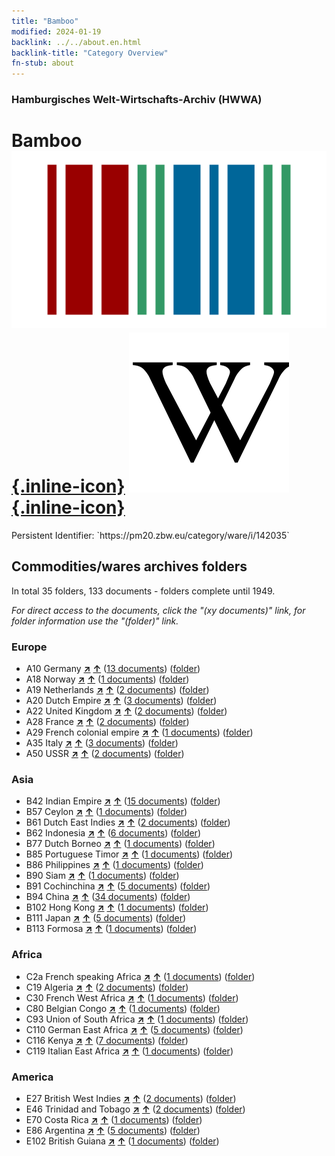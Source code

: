 ```yaml
---
title: "Bamboo"
modified: 2024-01-19
backlink: ../../about.en.html
backlink-title: "Category Overview"
fn-stub: about
---
```


### Hamburgisches Welt-Wirtschafts-Archiv (HWWA)

# Bamboo &#160; [![Wikidata](/images/Wikidata-logo.svg "Wikidata"){.inline-icon}](http://www.wikidata.org/entity/Q670887) [![Wikipedia](/images/Wikipedia-W.svg "Wikipedia"){.inline-icon}](https://en.wikipedia.org/wiki/Bamboo)

<div class="hint">Persistent Identifier: `https://pm20.zbw.eu/category/ware/i/142035`</div>







## Commodities/wares archives folders







In total 35 folders, 133 documents - folders complete until 1949.

_For direct access to the documents, click the "(xy documents)" link, for folder information use the "(folder)" link._



### Europe

- A10 Germany [**&nearr;**](../../../geo/i/126128/about.en.html "Germany (all folders)") [**&uarr;**](../../../geo/about.en.html#A10 "Country category system") (<a href="https://pm20.zbw.eu/iiifview/folder/wa/142035,126128" title="about: Bamboo : Germany" target="_blank">13 documents</a>) ([folder](../../../../folder/wa/1420xx/142035/1261xx/126128/about.en.html))
- A18 Norway [**&nearr;**](../../../geo/i/140969/about.en.html "Norway (all folders)") [**&uarr;**](../../../geo/about.en.html#A18 "Country category system") (<a href="https://pm20.zbw.eu/iiifview/folder/wa/142035,140969" title="about: Bamboo : Norway" target="_blank">1 documents</a>) ([folder](../../../../folder/wa/1420xx/142035/1409xx/140969/about.en.html))
- A19 Netherlands [**&nearr;**](../../../geo/i/140970/about.en.html "Netherlands (all folders)") [**&uarr;**](../../../geo/about.en.html#A19 "Country category system") (<a href="https://pm20.zbw.eu/iiifview/folder/wa/142035,140970" title="about: Bamboo : Netherlands" target="_blank">2 documents</a>) ([folder](../../../../folder/wa/1420xx/142035/1409xx/140970/about.en.html))
- A20 Dutch Empire [**&nearr;**](../../../geo/i/140971/about.en.html "Dutch Empire (all folders)") [**&uarr;**](../../../geo/about.en.html#A20 "Country category system") (<a href="https://pm20.zbw.eu/iiifview/folder/wa/142035,140971" title="about: Bamboo : Dutch Empire" target="_blank">3 documents</a>) ([folder](../../../../folder/wa/1420xx/142035/1409xx/140971/about.en.html))
- A22 United Kingdom [**&nearr;**](../../../geo/i/140974/about.en.html "United Kingdom (all folders)") [**&uarr;**](../../../geo/about.en.html#A22 "Country category system") (<a href="https://pm20.zbw.eu/iiifview/folder/wa/142035,140974" title="about: Bamboo : United Kingdom" target="_blank">2 documents</a>) ([folder](../../../../folder/wa/1420xx/142035/1409xx/140974/about.en.html))
- A28 France [**&nearr;**](../../../geo/i/140982/about.en.html "France (all folders)") [**&uarr;**](../../../geo/about.en.html#A28 "Country category system") (<a href="https://pm20.zbw.eu/iiifview/folder/wa/142035,140982" title="about: Bamboo : France" target="_blank">2 documents</a>) ([folder](../../../../folder/wa/1420xx/142035/1409xx/140982/about.en.html))
- A29 French colonial empire [**&nearr;**](../../../geo/i/140983/about.en.html "French colonial empire (all folders)") [**&uarr;**](../../../geo/about.en.html#A29 "Country category system") (<a href="https://pm20.zbw.eu/iiifview/folder/wa/142035,140983" title="about: Bamboo : French colonial empire" target="_blank">1 documents</a>) ([folder](../../../../folder/wa/1420xx/142035/1409xx/140983/about.en.html))
- A35 Italy [**&nearr;**](../../../geo/i/141008/about.en.html "Italy (all folders)") [**&uarr;**](../../../geo/about.en.html#A35 "Country category system") (<a href="https://pm20.zbw.eu/iiifview/folder/wa/142035,141008" title="about: Bamboo : Italy" target="_blank">3 documents</a>) ([folder](../../../../folder/wa/1420xx/142035/1410xx/141008/about.en.html))
- A50 USSR [**&nearr;**](../../../geo/i/141043/about.en.html "USSR (all folders)") [**&uarr;**](../../../geo/about.en.html#A50 "Country category system") (<a href="https://pm20.zbw.eu/iiifview/folder/wa/142035,141043" title="about: Bamboo : USSR" target="_blank">2 documents</a>) ([folder](../../../../folder/wa/1420xx/142035/1410xx/141043/about.en.html))

### Asia

- B42 Indian Empire [**&nearr;**](../../../geo/i/141189/about.en.html "Indian Empire (all folders)") [**&uarr;**](../../../geo/about.en.html#B42 "Country category system") (<a href="https://pm20.zbw.eu/iiifview/folder/wa/142035,141189" title="about: Bamboo : Indian Empire" target="_blank">15 documents</a>) ([folder](../../../../folder/wa/1420xx/142035/1411xx/141189/about.en.html))
- B57 Ceylon [**&nearr;**](../../../geo/i/141204/about.en.html "Ceylon (all folders)") [**&uarr;**](../../../geo/about.en.html#B57 "Country category system") (<a href="https://pm20.zbw.eu/iiifview/folder/wa/142035,141204" title="about: Bamboo : Ceylon" target="_blank">1 documents</a>) ([folder](../../../../folder/wa/1420xx/142035/1412xx/141204/about.en.html))
- B61 Dutch East Indies [**&nearr;**](../../../geo/i/141215/about.en.html "Dutch East Indies (all folders)") [**&uarr;**](../../../geo/about.en.html#B61 "Country category system") (<a href="https://pm20.zbw.eu/iiifview/folder/wa/142035,141215" title="about: Bamboo : Dutch East Indies" target="_blank">2 documents</a>) ([folder](../../../../folder/wa/1420xx/142035/1412xx/141215/about.en.html))
- B62 Indonesia [**&nearr;**](../../../geo/i/141218/about.en.html "Indonesia (all folders)") [**&uarr;**](../../../geo/about.en.html#B62 "Country category system") (<a href="https://pm20.zbw.eu/iiifview/folder/wa/142035,141218" title="about: Bamboo : Indonesia" target="_blank">6 documents</a>) ([folder](../../../../folder/wa/1420xx/142035/1412xx/141218/about.en.html))
- B77 Dutch Borneo [**&nearr;**](../../../geo/i/141227/about.en.html "Dutch Borneo (all folders)") [**&uarr;**](../../../geo/about.en.html#B77 "Country category system") (<a href="https://pm20.zbw.eu/iiifview/folder/wa/142035,141227" title="about: Bamboo : Dutch Borneo" target="_blank">1 documents</a>) ([folder](../../../../folder/wa/1420xx/142035/1412xx/141227/about.en.html))
- B85 Portuguese Timor [**&nearr;**](../../../geo/i/141238/about.en.html "Portuguese Timor (all folders)") [**&uarr;**](../../../geo/about.en.html#B85 "Country category system") (<a href="https://pm20.zbw.eu/iiifview/folder/wa/142035,141238" title="about: Bamboo : Portuguese Timor" target="_blank">1 documents</a>) ([folder](../../../../folder/wa/1420xx/142035/1412xx/141238/about.en.html))
- B86 Philippines [**&nearr;**](../../../geo/i/141240/about.en.html "Philippines (all folders)") [**&uarr;**](../../../geo/about.en.html#B86 "Country category system") (<a href="https://pm20.zbw.eu/iiifview/folder/wa/142035,141240" title="about: Bamboo : Philippines" target="_blank">1 documents</a>) ([folder](../../../../folder/wa/1420xx/142035/1412xx/141240/about.en.html))
- B90 Siam [**&nearr;**](../../../geo/i/141242/about.en.html "Siam (all folders)") [**&uarr;**](../../../geo/about.en.html#B90 "Country category system") (<a href="https://pm20.zbw.eu/iiifview/folder/wa/142035,141242" title="about: Bamboo : Siam" target="_blank">1 documents</a>) ([folder](../../../../folder/wa/1420xx/142035/1412xx/141242/about.en.html))
- B91 Cochinchina [**&nearr;**](../../../geo/i/141243/about.en.html "Cochinchina (all folders)") [**&uarr;**](../../../geo/about.en.html#B91 "Country category system") (<a href="https://pm20.zbw.eu/iiifview/folder/wa/142035,141243" title="about: Bamboo : Cochinchina" target="_blank">5 documents</a>) ([folder](../../../../folder/wa/1420xx/142035/1412xx/141243/about.en.html))
- B94 China [**&nearr;**](../../../geo/i/141253/about.en.html "China (all folders)") [**&uarr;**](../../../geo/about.en.html#B94 "Country category system") (<a href="https://pm20.zbw.eu/iiifview/folder/wa/142035,141253" title="about: Bamboo : China" target="_blank">34 documents</a>) ([folder](../../../../folder/wa/1420xx/142035/1412xx/141253/about.en.html))
- B102 Hong Kong [**&nearr;**](../../../geo/i/141268/about.en.html "Hong Kong (all folders)") [**&uarr;**](../../../geo/about.en.html#B102 "Country category system") (<a href="https://pm20.zbw.eu/iiifview/folder/wa/142035,141268" title="about: Bamboo : Hong Kong" target="_blank">1 documents</a>) ([folder](../../../../folder/wa/1420xx/142035/1412xx/141268/about.en.html))
- B111 Japan [**&nearr;**](../../../geo/i/141272/about.en.html "Japan (all folders)") [**&uarr;**](../../../geo/about.en.html#B111 "Country category system") (<a href="https://pm20.zbw.eu/iiifview/folder/wa/142035,141272" title="about: Bamboo : Japan" target="_blank">5 documents</a>) ([folder](../../../../folder/wa/1420xx/142035/1412xx/141272/about.en.html))
- B113 Formosa [**&nearr;**](../../../geo/i/141274/about.en.html "Formosa (all folders)") [**&uarr;**](../../../geo/about.en.html#B113 "Country category system") (<a href="https://pm20.zbw.eu/iiifview/folder/wa/142035,141274" title="about: Bamboo : Formosa" target="_blank">1 documents</a>) ([folder](../../../../folder/wa/1420xx/142035/1412xx/141274/about.en.html))

### Africa

- C2a French speaking Africa [**&nearr;**](../../../geo/i/141312/about.en.html "French speaking Africa (all folders)") [**&uarr;**](../../../geo/about.en.html#C2a "Country category system") (<a href="https://pm20.zbw.eu/iiifview/folder/wa/142035,141312" title="about: Bamboo : French speaking Africa" target="_blank">1 documents</a>) ([folder](../../../../folder/wa/1420xx/142035/1413xx/141312/about.en.html))
- C19 Algeria [**&nearr;**](../../../geo/i/141354/about.en.html "Algeria (all folders)") [**&uarr;**](../../../geo/about.en.html#C19 "Country category system") (<a href="https://pm20.zbw.eu/iiifview/folder/wa/142035,141354" title="about: Bamboo : Algeria" target="_blank">2 documents</a>) ([folder](../../../../folder/wa/1420xx/142035/1413xx/141354/about.en.html))
- C30 French West Africa [**&nearr;**](../../../geo/i/141361/about.en.html "French West Africa (all folders)") [**&uarr;**](../../../geo/about.en.html#C30 "Country category system") (<a href="https://pm20.zbw.eu/iiifview/folder/wa/142035,141361" title="about: Bamboo : French West Africa" target="_blank">1 documents</a>) ([folder](../../../../folder/wa/1420xx/142035/1413xx/141361/about.en.html))
- C80 Belgian Congo [**&nearr;**](../../../geo/i/141444/about.en.html "Belgian Congo (all folders)") [**&uarr;**](../../../geo/about.en.html#C80 "Country category system") (<a href="https://pm20.zbw.eu/iiifview/folder/wa/142035,141444" title="about: Bamboo : Belgian Congo" target="_blank">1 documents</a>) ([folder](../../../../folder/wa/1420xx/142035/1414xx/141444/about.en.html))
- C93 Union of South Africa [**&nearr;**](../../../geo/i/141454/about.en.html "Union of South Africa (all folders)") [**&uarr;**](../../../geo/about.en.html#C93 "Country category system") (<a href="https://pm20.zbw.eu/iiifview/folder/wa/142035,141454" title="about: Bamboo : Union of South Africa" target="_blank">1 documents</a>) ([folder](../../../../folder/wa/1420xx/142035/1414xx/141454/about.en.html))
- C110 German East Africa [**&nearr;**](../../../geo/i/141471/about.en.html "German East Africa (all folders)") [**&uarr;**](../../../geo/about.en.html#C110 "Country category system") (<a href="https://pm20.zbw.eu/iiifview/folder/wa/142035,141471" title="about: Bamboo : German East Africa" target="_blank">5 documents</a>) ([folder](../../../../folder/wa/1420xx/142035/1414xx/141471/about.en.html))
- C116 Kenya [**&nearr;**](../../../geo/i/141475/about.en.html "Kenya (all folders)") [**&uarr;**](../../../geo/about.en.html#C116 "Country category system") (<a href="https://pm20.zbw.eu/iiifview/folder/wa/142035,141475" title="about: Bamboo : Kenya" target="_blank">7 documents</a>) ([folder](../../../../folder/wa/1420xx/142035/1414xx/141475/about.en.html))
- C119 Italian East Africa [**&nearr;**](../../../geo/i/141477/about.en.html "Italian East Africa (all folders)") [**&uarr;**](../../../geo/about.en.html#C119 "Country category system") (<a href="https://pm20.zbw.eu/iiifview/folder/wa/142035,141477" title="about: Bamboo : Italian East Africa" target="_blank">1 documents</a>) ([folder](../../../../folder/wa/1420xx/142035/1414xx/141477/about.en.html))

### America

- E27 British West Indies [**&nearr;**](../../../geo/i/141663/about.en.html "British West Indies (all folders)") [**&uarr;**](../../../geo/about.en.html#E27 "Country category system") (<a href="https://pm20.zbw.eu/iiifview/folder/wa/142035,141663" title="about: Bamboo : British West Indies" target="_blank">2 documents</a>) ([folder](../../../../folder/wa/1420xx/142035/1416xx/141663/about.en.html))
- E46 Trinidad and Tobago [**&nearr;**](../../../geo/i/141667/about.en.html "Trinidad and Tobago (all folders)") [**&uarr;**](../../../geo/about.en.html#E46 "Country category system") (<a href="https://pm20.zbw.eu/iiifview/folder/wa/142035,141667" title="about: Bamboo : Trinidad and Tobago" target="_blank">2 documents</a>) ([folder](../../../../folder/wa/1420xx/142035/1416xx/141667/about.en.html))
- E70 Costa Rica [**&nearr;**](../../../geo/i/141683/about.en.html "Costa Rica (all folders)") [**&uarr;**](../../../geo/about.en.html#E70 "Country category system") (<a href="https://pm20.zbw.eu/iiifview/folder/wa/142035,141683" title="about: Bamboo : Costa Rica" target="_blank">1 documents</a>) ([folder](../../../../folder/wa/1420xx/142035/1416xx/141683/about.en.html))
- E86 Argentina [**&nearr;**](../../../geo/i/141692/about.en.html "Argentina (all folders)") [**&uarr;**](../../../geo/about.en.html#E86 "Country category system") (<a href="https://pm20.zbw.eu/iiifview/folder/wa/142035,141692" title="about: Bamboo : Argentina" target="_blank">5 documents</a>) ([folder](../../../../folder/wa/1420xx/142035/1416xx/141692/about.en.html))
- E102 British Guiana [**&nearr;**](../../../geo/i/141700/about.en.html "British Guiana (all folders)") [**&uarr;**](../../../geo/about.en.html#E102 "Country category system") (<a href="https://pm20.zbw.eu/iiifview/folder/wa/142035,141700" title="about: Bamboo : British Guiana" target="_blank">1 documents</a>) ([folder](../../../../folder/wa/1420xx/142035/1417xx/141700/about.en.html))



<a id="filmsections" />













